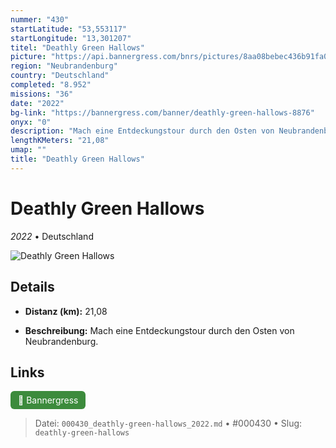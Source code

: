```yaml
---
nummer: "430"
startLatitude: "53,553117"
startLongitude: "13,301207"
titel: "Deathly Green Hallows"
picture: "https://api.bannergress.com/bnrs/pictures/8aa08bebec436b91fa019ecee5ac6957"
region: "Neubrandenburg"
country: "Deutschland"
completed: "8.952"
missions: "36"
date: "2022"
bg-link: "https://bannergress.com/banner/deathly-green-hallows-8876"
onyx: "0"
description: "Mach eine Entdeckungstour durch den Osten von Neubrandenburg."
lengthKMeters: "21,08"
umap: ""
title: "Deathly Green Hallows"
---
```

# Deathly Green Hallows

*2022* • Deutschland

![Deathly Green Hallows](https://api.bannergress.com/bnrs/pictures/8aa08bebec436b91fa019ecee5ac6957)

## Details
- **Distanz (km):** 21,08



- **Beschreibung:** Mach eine Entdeckungstour durch den Osten von Neubrandenburg.


## Links
<div style="margin-top: 0.5em;">
<a href="https://bannergress.com/banner/deathly-green-hallows-8876" target="_blank" style="display:inline-block;margin-right:8px;padding:6px 12px;background-color:#3c8b3c;color:white;text-decoration:none;border-radius:6px;">🔗 Bannergress</a>

</div>


> Datei: `000430_deathly-green-hallows_2022.md` • #000430 • Slug: `deathly-green-hallows`
